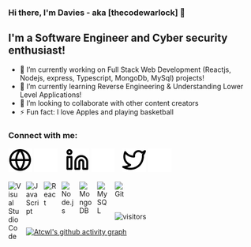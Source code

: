 ### Hi there, I'm Davies - aka [thecodewarlock] 👋
## I'm a Software Engineer and Cyber security enthusiast!

- 🔭 I’m currently working on Full Stack Web Development (Reactjs, Nodejs, express, Typescript, MongoDb, MySql) projects!
- 🌱 I’m currently learning Reverse Engineering & Understanding Lower Level Applications!
- 👯 I’m looking to collaborate with other content creators
- ⚡ Fun fact: I love Apples and playing basketball

### Connect with me:

[![website](./img/globe-light.svg)](https://atcwl.github.io#gh-light-mode-only)
[![website](./img/globe-dark.svg)](https://atcwl.github.io#gh-dark-mode-only)
&nbsp;&nbsp;
[![linkedin](./img/linkedin-light.svg)](https://linkedin.com/in/devisateka#gh-light-mode-only)
[![linkedin](./img/linkedin-dark.svg)](https://linkedin.com/in/devisateka#gh-dark-mode-only)
&nbsp;&nbsp;
[![twitter](./img/twitter-light.svg)](https://twitter.com/atcwl#gh-light-mode-only)
[![twitter](./img/twitter-dark.svg)](https://twitter.com/atcwl#gh-dark-mode-only)
<br />
<br />
<img align="left" alt="Visual Studio Code" width="26px" src="https://cdn.jsdelivr.net/gh/devicons/devicon/icons/vscode/vscode-original.svg" style="padding-right:10px;" />
<img align="left" alt="JavaScript" width="26px" src="https://cdn.jsdelivr.net/gh/devicons/devicon/icons/javascript/javascript-original.svg" style="padding-right:10px;" />
<img align="left" alt="React" width="26px" src="https://cdn.jsdelivr.net/gh/devicons/devicon/icons/react/react-original.svg" style="padding-right:10px;" />
<img align="left" alt="Node.js" width="26px" src="https://cdn.jsdelivr.net/gh/devicons/devicon/icons/nodejs/nodejs-original.svg" style="padding-right:10px;" />
<img align="left" alt="MongoDB" width="26px" src="https://cdn.jsdelivr.net/gh/devicons/devicon/icons/mongodb/mongodb-original.svg" style="padding-right:10px;" />
<img align="left" alt="MySQL" width="26px" src="https://cdn.jsdelivr.net/gh/devicons/devicon/icons/mysql/mysql-original.svg" style="padding-right:10px;" />
<img align="left" alt="Git" width="26px" src="https://cdn.jsdelivr.net/gh/devicons/devicon/icons/git/git-original.svg" style="padding-right:10px;" />

<br />
<br />
<p><img src="https://visitor-badge.glitch.me/badge?page_id=atcwl.atcwl" alt="visitors"></p>

[website]: https://atcwl.github.io
[twitter]: https://twitter.com/atcwl
[linkedin]: https://linkedin.com/in/devisateka
</details>

[![Atcwl's github activity graph](https://activity-graph.herokuapp.com/graph?username=atcwl&bg_color=ffffff&color=000000&line=4c9e56&point=403d3d&area=true&hide_border=true)](https://github.com/ashutosh00710/github-readme-activity-graph)
